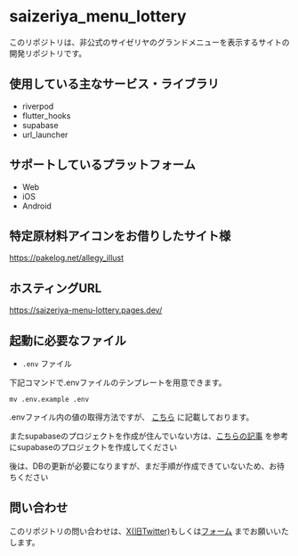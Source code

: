 # saizeriya_menu_lottery

このリポジトリは、非公式のサイゼリヤのグランドメニューを表示するサイトの開発リポジトリです。

## 使用している主なサービス・ライブラリ

* riverpod
* flutter_hooks
* supabase
* url_launcher

## サポートしているプラットフォーム

* Web
* iOS
* Android

## 特定原材料アイコンをお借りしたサイト様

https://pakelog.net/allegy_illust

## ホスティングURL

https://saizeriya-menu-lottery.pages.dev/

## 起動に必要なファイル

* `.env` ファイル

下記コマンドで.envファイルのテンプレートを用意できます。

```shell
mv .env.example .env
```

.envファイル内の値の取得方法ですが、 [こちら](https://pregum-fox.hatenablog.jp/entry/2023/10/10/011638#API-Key%E3%81%AE%E5%8F%96%E5%BE%97%E8%A8%AD%E5%AE%9A) に記載しております。

またsupabaseのプロジェクトを作成が住んでいない方は、[こちらの記事](https://pregum-fox.hatenablog.jp/entry/2023/10/10/011638#Supabase%E3%83%97%E3%83%AD%E3%82%B8%E3%82%A7%E3%82%AF%E3%83%88%E3%81%AE%E4%BD%9C%E6%88%90) を参考にsupabaseのプロジェクトを作成してください

後は、DBの更新が必要になりますが、まだ手順が作成できていないため、お待ちください

## 問い合わせ

このリポジトリの問い合わせは、[X(旧Twitter)](https://twitter.com/pregum_fox)もしくは[フォーム](https://docs.google.com/forms/d/e/1FAIpQLSfuDA9lIawsZkstr9PBA4gOh2HSILscaXtFS5dsMXXPFSQsog/viewform?usp=sf_link) までお願いいたします。
